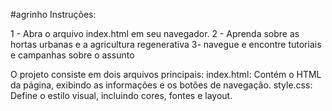 #agrinho
Instruções:

1 - Abra o arquivo index.html em seu navegador. 
2 - Aprenda sobre as hortas urbanas e a agricultura regenerativa 
3- navegue e encontre tutoriais e campanhas sobre o assunto

O projeto consiste em dois arquivos principais:
index.html: Contém o HTML da página, exibindo as informações e os botões de navegação.
style.css: Define o estilo visual, incluindo cores, fontes e layout.
